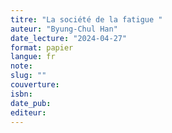 ```yaml
---
titre: "La société de la fatigue "
auteur: "Byung-Chul Han"
date_lecture: "2024-04-27"
format: papier
langue: fr
note:
slug: ""
couverture: 
isbn: 
date_pub: 
editeur: 
---
```

